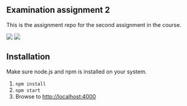 ## Examination assignment 2
This is the assignment repo for the second assignment in the course. 

<img src="https://github.com/1dv525/ay222cn-examination-2/blob/master/question_img.PNG?raw=true">
<img src="https://github.com/1dv525/ay222cn-examination-2/blob/master/gameover_img.PNG?raw=true">

## Installation
Make sure node.js and npm is installed on your system.

1. `npm install`
2. `npm start`
3. Browse to [http://localhost:4000](http://localhost:4000)
